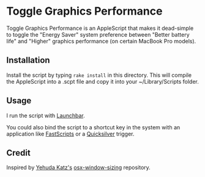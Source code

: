 # Toggle Graphics Performance

Toggle Graphics Performance is an AppleScript that makes it dead-simple to
toggle the "Energy Saver" system preference between "Better battery
life" and "Higher" graphics performance (on certain MacBook Pro models).

## Installation

Install the script by typing `rake install` in this directory. This will
compile the AppleScript into a .scpt file and copy it into your
~/Library/Scripts folder.

## Usage

I run the script with [Launchbar](http://www.obdev.at/products/launchbar).

You could also bind the script to a shortcut key in the system with an
application like [FastScripts](http://www.red-sweater.com/fastscripts/) or a
[Quicksilver](http://github.com/tiennou/blacktree-alchemy) trigger.

## Credit

Inspired by [Yehuda Katz's](http://www.yehudakatz.com)
[osx-window-sizing](http://github.com/wycats/osx-window-sizing) repository.